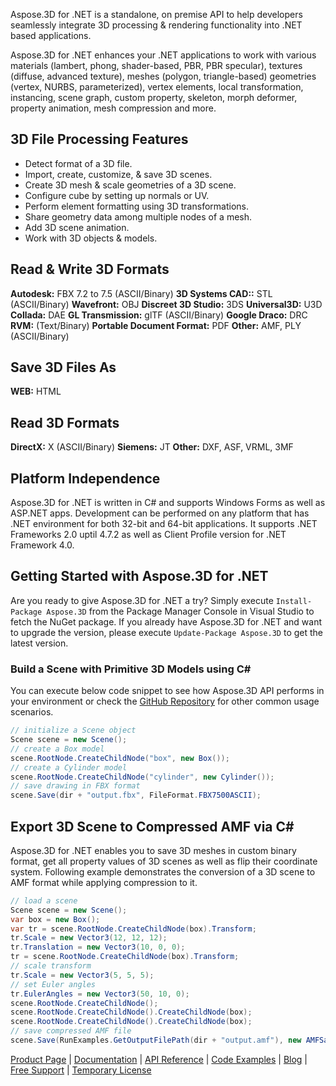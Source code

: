Aspose.3D for .NET is a standalone, on premise API to help developers seamlessly integrate 3D processing & rendering functionality into .NET based applications.

Aspose.3D for .NET enhances your .NET applications to work with various materials (lambert, phong, shader-based, PBR, PBR specular), textures (diffuse, advanced texture), meshes (polygon, triangle-based) geometries (vertex, NURBS, parameterized), vertex elements, local transformation, instancing, scene graph, custom property, skeleton, morph deformer, property animation, mesh compression and more. 

## 3D File Processing Features
- Detect format of a 3D file.
- Import, create, customize, & save 3D scenes.
- Create 3D mesh & scale geometries of a 3D scene.
- Configure cube by setting up normals or UV.
- Perform element formatting using 3D transformations.
- Share geometry data among multiple nodes of a mesh.
- Add 3D scene animation.
- Work with 3D objects & models.

## Read & Write 3D Formats
**Autodesk:** FBX 7.2 to 7.5 (ASCII/Binary)
**3D Systems CAD::** STL (ASCII/Binary)
**Wavefront:** OBJ
**Discreet 3D Studio:** 3DS
**Universal3D:** U3D
**Collada:** DAE
**GL Transmission:** glTF (ASCII/Binary)
**Google Draco:** DRC
**RVM:** (Text/Binary)
**Portable Document Format:** PDF
**Other:** AMF, PLY (ASCII/Binary)

## Save 3D Files As
**WEB:** HTML

## Read 3D Formats
**DirectX:** X (ASCII/Binary)
**Siemens:** JT 
**Other:** DXF, ASF, VRML, 3MF

## Platform Independence
Aspose.3D for .NET is written in C# and supports Windows Forms as well as ASP<span>.</span>NET apps. Development can be performed on any platform that has .NET environment for both 32-bit and 64-bit applications. It supports .NET Frameworks 2.0 uptil 4.7.2 as well as Client Profile version for .NET Framework 4.0.

## Getting Started with Aspose.3D for .NET
Are you ready to give Aspose.3D for .NET a try? Simply execute `Install-Package Aspose.3D` from the Package Manager Console in Visual Studio to fetch the NuGet package. If you already have Aspose.3D for .NET and want to upgrade the version, please execute `Update-Package Aspose.3D` to get the latest version.

### Build a Scene with Primitive 3D Models using C#
You can execute below code snippet to see how Aspose.3D API performs in your environment or check the [GitHub Repository](https://github.com/aspose-3d/Aspose.3D-for-.NET) for other common usage scenarios.
```csharp
// initialize a Scene object
Scene scene = new Scene();
// create a Box model
scene.RootNode.CreateChildNode("box", new Box());
// create a Cylinder model
scene.RootNode.CreateChildNode("cylinder", new Cylinder());
// save drawing in FBX format
scene.Save(dir + "output.fbx", FileFormat.FBX7500ASCII);
```

## Export 3D Scene to Compressed AMF via C#
Aspose.3D for .NET enables you to save 3D meshes in custom binary format, get all property values of 3D scenes as well as flip their coordinate system. Following example demonstrates the conversion of a 3D scene to AMF format while applying compression to it.
```csharp
// load a scene
Scene scene = new Scene();
var box = new Box();
var tr = scene.RootNode.CreateChildNode(box).Transform;
tr.Scale = new Vector3(12, 12, 12);
tr.Translation = new Vector3(10, 0, 0);
tr = scene.RootNode.CreateChildNode(box).Transform;
// scale transform
tr.Scale = new Vector3(5, 5, 5);
// set Euler angles
tr.EulerAngles = new Vector3(50, 10, 0);
scene.RootNode.CreateChildNode();
scene.RootNode.CreateChildNode().CreateChildNode(box);
scene.RootNode.CreateChildNode().CreateChildNode(box);
// save compressed AMF file
scene.Save(RunExamples.GetOutputFilePath(dir + "output.amf"), new AMFSaveOptions() { EnableCompression = true });
```
[Product Page](https://products.aspose.com/3d/net) | [Documentation](https://docs.aspose.com/display/3dnet/Home) | [API Reference](https://apireference.aspose.com/net/3d) | [Code Examples](https://github.com/aspose-3d/Aspose.3D-for-.NET) | [Blog](https://blog.aspose.com/category/3d/) | [Free Support](https://forum.aspose.com/c/3d) |  [Temporary License](https://purchase.aspose.com/temporary-license)